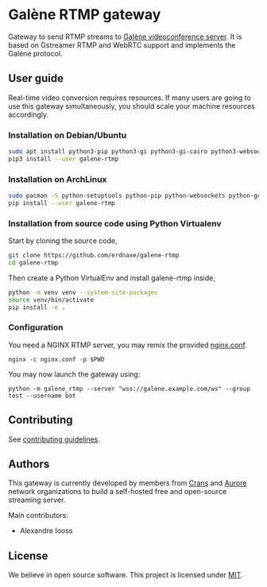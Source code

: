 # Galène RTMP gateway

Gateway to send RTMP streams to
[Galène videoconference server](https://galene.org/).
It is based on Gstreamer RTMP and WebRTC support and implements the Galène
protocol.

## User guide

Real-time video conversion requires resources. If many users are going to use
this gateway simultaneously, you should scale your machine resources
accordingly.

### Installation on Debian/Ubuntu

```bash
sudo apt install python3-pip python3-gi python3-gi-cairo python3-websockets gir1.2-gst-plugins-bad-1.0 gstreamer1.0-plugins-good gstreamer1.0-plugins-bad gstreamer1.0-nice
pip3 install --user galene-rtmp
```

### Installation on ArchLinux

```bash
sudo pacman -S python-setuptools python-pip python-websockets python-gobject gst-python gst-plugins-base gst-plugins-bad
pip install --user galene-rtmp
```

### Installation from source code using Python Virtualenv

Start by cloning the source code,

```bash
git clone https://github.com/erdnaxe/galene-rtmp
cd galene-rtmp
```

Then create a Python VirtualEnv and install galene-rtmp inside,

```bash
python -m venv venv --system-site-packages
source venv/bin/activate
pip install -e .
```

### Configuration

You need a NGINX RTMP server, you may remix the provided
[nginx.conf](./docs/nginx.conf).

```
nginx -c nginx.conf -p $PWD
```

You may now launch the gateway using:

```
python -m galene_rtmp --server "wss://galene.example.com/ws" --group test --username bot
```

## Contributing

See [contributing guidelines](./CONTRIBUTING.md).

## Authors

This gateway is currently developed by members from
[Crans](https://www.crans.org/)
and [Aurore](https://auro.re/) network organizations to build a self-hosted
free and open-source streaming server.

Main contributors:

-   Alexandre Iooss

## License

We believe in open source software.
This project is licensed under [MIT](./LICENSE.txt).
